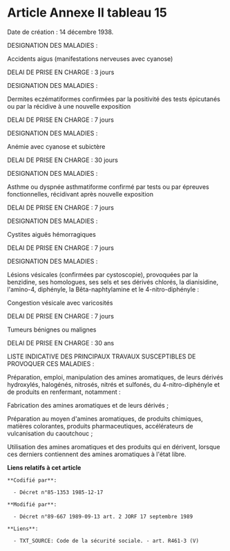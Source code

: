 # Article Annexe II tableau 15

Date de création : 14 décembre 1938. 

DESIGNATION DES MALADIES :

Accidents aigus (manifestations nerveuses avec cyanose) 

DELAI DE PRISE EN CHARGE : 3 jours

DESIGNATION DES MALADIES :

Dermites eczématiformes confirmées par la positivité des tests épicutanés ou par la récidive à une nouvelle exposition 

DELAI DE PRISE EN CHARGE : 7 jours

DESIGNATION DES MALADIES :

Anémie avec cyanose et subictère

DELAI DE PRISE EN CHARGE : 30 jours

DESIGNATION DES MALADIES :

Asthme ou dyspnée asthmatiforme confirmé par tests ou par épreuves fonctionnelles, récidivant après nouvelle exposition

DELAI DE PRISE EN CHARGE : 7 jours

DESIGNATION DES MALADIES :

Cystites aiguës hémorragiques 

DELAI DE PRISE EN CHARGE : 7 jours

DESIGNATION DES MALADIES :

Lésions vésicales (confirmées par cystoscopie), provoquées par la benzidine, ses homologues, ses sels et ses dérivés chlorés,
la dianisidine, l'amino-4, diphényle, la Bêta-naphtylamine et le 4-nitro-diphényle : 

Congestion vésicale avec varicosités

DELAI DE PRISE EN CHARGE : 7 jours

Tumeurs bénignes ou malignes 

DELAI DE PRISE EN CHARGE : 30 ans

LISTE INDICATIVE DES PRINCIPAUX TRAVAUX SUSCEPTIBLES DE PROVOQUER CES MALADIES :

Préparation, emploi, manipulation des amines aromatiques, de leurs dérivés hydroxylés, halogénés, nitrosés, nitrés et
sulfonés, du 4-nitro-diphényle et de produits en renfermant, notamment : 

Fabrication des amines aromatiques et de leurs dérivés ;

Préparation au moyen d'amines aromatiques, de produits chimiques, matières colorantes, produits pharmaceutiques,
accélérateurs de vulcanisation du caoutchouc ;

Utilisation des amines aromatiques et des produits qui en dérivent, lorsque ces derniers contiennent des amines aromatiques à
l'état libre.

**Liens relatifs à cet article**

	**Codifié par**:

	  - Décret n°85-1353 1985-12-17

	**Modifié par**:

	  - Décret n°89-667 1989-09-13 art. 2 JORF 17 septembre 1989

	**Liens**:

	  - TXT_SOURCE: Code de la sécurité sociale. - art. R461-3 (V)

